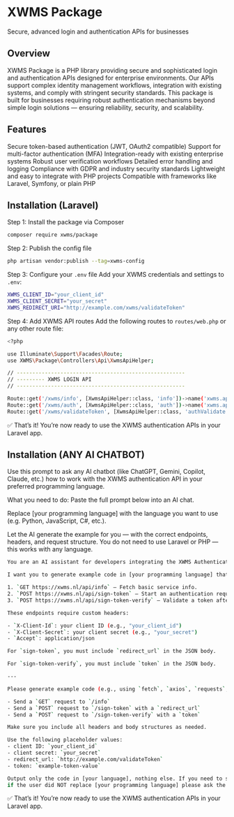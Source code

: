 # XWMS Package
Secure, advanced login and authentication APIs for businesses

## Overview
XWMS Package is a PHP library providing secure and sophisticated login and authentication APIs designed for enterprise environments. Our APIs support complex identity management workflows, integration with existing systems, and comply with stringent security standards.
This package is built for businesses requiring robust authentication mechanisms beyond simple login solutions — ensuring reliability, security, and scalability.

## Features
Secure token-based authentication (JWT, OAuth2 compatible)
Support for multi-factor authentication (MFA)
Integration-ready with existing enterprise systems
Robust user verification workflows
Detailed error handling and logging
Compliance with GDPR and industry security standards
Lightweight and easy to integrate with PHP projects
Compatible with frameworks like Laravel, Symfony, or plain PHP


## Installation (Laravel)

Step 1: Install the package via Composer

```bash
composer require xwms/package
```

Step 2: Publish the config file

```bash
php artisan vendor:publish --tag=xwms-config
```

Step 3: Configure your `.env` file
Add your XWMS credentials and settings to `.env`:

```bash
XWMS_CLIENT_ID="your_client_id"
XWMS_CLIENT_SECRET="your_secret"
XWMS_REDIRECT_URI="http://example.com/xwms/validateToken"

```

Step 4: Add XWMS API routes
Add the following routes to `routes/web.php` or any other route file:

```bash
<?php

use Illuminate\Support\Facades\Route;
use XWMS\Package\Controllers\Api\XwmsApiHelper;

// ------------------------------------------------------
// --------- XWMS LOGIN API
// ------------------------------------------------------

Route::get('/xwms/info', [XwmsApiHelper::class, 'info'])->name('xwms.api.info');
Route::get('/xwms/auth', [XwmsApiHelper::class, 'auth'])->name('xwms.api.auth');
Route::get('/xwms/validateToken', [XwmsApiHelper::class, 'authValidate'])->name('xwms.api.validateToken');

```
✅ That’s it! You’re now ready to use the XWMS authentication APIs in your Laravel app.






## Installation (ANY AI CHATBOT)
Use this prompt to ask any AI chatbot (like ChatGPT, Gemini, Copilot, Claude, etc.) how to work with the XWMS authentication API in your preferred programming language.

What you need to do:
Paste the full prompt below into an AI chat.

Replace [your programming language] with the language you want to use (e.g. Python, JavaScript, C#, etc.).

Let the AI generate the example for you — with the correct endpoints, headers, and request structure.
You do not need to use Laravel or PHP — this works with any language.

```bash
You are an AI assistant for developers integrating the XWMS Authentication API.

I want you to generate example code in [your programming language] that interacts with the following 3 API endpoints:

1. `GET https://xwms.nl/api/info` – Fetch basic service info.
2. `POST https://xwms.nl/api/sign-token` – Start an authentication request.
3. `POST https://xwms.nl/api/sign-token-verify` – Validate a token after redirection.

These endpoints require custom headers:

- `X-Client-Id`: your client ID (e.g., "your_client_id")
- `X-Client-Secret`: your client secret (e.g., "your_secret")
- `Accept`: application/json

For `sign-token`, you must include `redirect_url` in the JSON body.

For `sign-token-verify`, you must include `token` in the JSON body.

---

Please generate example code (e.g., using `fetch`, `axios`, `requests`, `http.client`, etc. depending on the language) that does the following:

- Send a `GET` request to `/info`
- Send a `POST` request to `/sign-token` with a `redirect_url`
- Send a `POST` request to `/sign-token-verify` with a `token`

Make sure you include all headers and body structures as needed.

Use the following placeholder values:
- client ID: `your_client_id`
- client secret: `your_secret`
- redirect_url: `http://example.com/validateToken`
- token: `example-token-value`

Output only the code in [your language], nothing else. If you need to set variables or install a package (like `axios` or `requests`), include it too.
if the user did NOT replace [your programming language] please ask the user to provide an programming language first.
```

✅ That’s it! You’re now ready to use the XWMS authentication APIs in your Laravel app.



